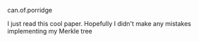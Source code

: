 can.of.porridge

I just read this cool paper. Hopefully I didn't make any mistakes implementing my Merkle tree
